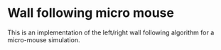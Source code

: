 # Wall following micro mouse
This is an implementation of the left/right wall following algorithm for a micro-mouse simulation.

